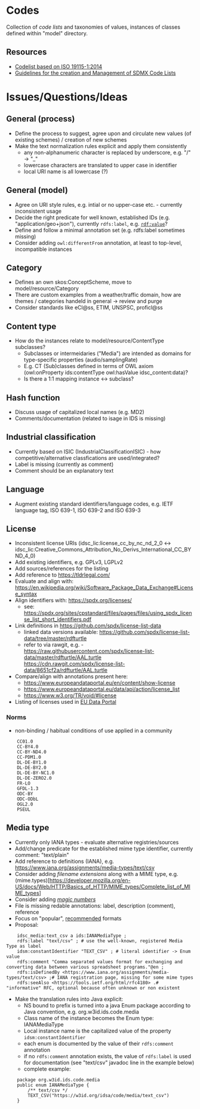 # Codes

Collection of *code lists* and taxonomies of values, instances of classes defined within "model" directory.

## Resources
- [Codelist based on ISO 19115-1:2014](https://github.com/ISO-TC211/GOM/tree/master/isotc211_GOM_harmonizedOntology/19115-1/2014/codes)
- [Guidelines for the creation and Management of SDMX Code Lists](https://sdmx.org/wp-content/uploads/SDMX_Guidelines_for_CDCL.docx)

# Issues/Questions/Ideas

## General (process)
- Define the process to suggest, agree upon and circulate new values (of existing schemes) / creation of new schemes
- Make the text normalization rules explicit and apply them consistently
    - any non-alphanumeric character is replaced by underscore, e.g. "/" -> "_"
    - lowercase characters are translated to upper case in identifier
    - local URI name is all lowercase (?)

## General (model)
- Agree on URI style rules, e.g. intial or no upper-case etc. - currently inconsistent usage
- Decide the right predicate for well known, established IDs (e.g. "application/geo+json"), currently `rdfs:label`, e.g. [`rdf:value`](https://www.w3.org/TR/rdf-schema/#ch_value)?
- Define and follow a minimal annotation set (e.g. rdfs:label sometimes missing)
- Consider adding `owl:differentFrom` annotation, at least to top-level, incompatible instances

## Category
- Defines an own skos:ConceptScheme, move to model/resource/Category
- There are custom examples from a weather/traffic domain, how are themes / categories handeld in general -> review and purge
- Consider standards like eCl@ss, ETIM, UNSPSC, proficl@ss

## Content type
- How do the instances relate to model/resource/ContentType subclasses?
    - Subclasses or intermeidaries ("Media") are intended as domains for type-specific properties (audio/samplingRate)
    - E.g. CT (Sub)classes defined in terms of OWL axiom (owl:onProperty ids:contentType owl:hasValue idsc_content:data)?
    - Is there a 1:1 mapping instance <-> subclass?

## Hash function
- Discuss usage of capitalized local names (e.g. MD2)
- Comments/documentation (related to isage in IDS is missing)

## Industrial classification
- Currently based on ISIC (IndustrialClassificationISIC) - how competitive/alternative classfications are used/integrated?
- Label is missing (currently as comment)
- Comment should be an explanatory text

## Language
- Augment existing standard identifiers/language codes, e.g. IETF language tag, ISO 639-1, ISO 639-2 and ISO 639-3


## License
- Inconsistent license URIs (idsc_lic:license_cc_by_nc_nd_2_0 <-> idsc_lic:Creative_Commons_Attribution_No_Derivs_International_CC_BYND_4_0)
- Add existing identifiers, e.g. GPLv3, LGPLv2
- Add sources/references for the listing
- Add reference to https://tldrlegal.com/
- Evaluate and align with: https://en.wikipedia.org/wiki/Software_Package_Data_Exchange#License_syntax
- Align identifiers with: https://spdx.org/licenses/
    - see: https://spdx.org/sites/cpstandard/files/pages/files/using_spdx_license_list_short_identifiers.pdf
- Link definitions in https://github.com/spdx/license-list-data
    - linked data versions available:             https://github.com/spdx/license-list-data/tree/master/rdfturtle
    - refer to via rawgit, e.g. -  https://raw.githubusercontent.com/spdx/license-list-data/master/rdfturtle/AAL.turtle
                                            https://cdn.rawgit.com/spdx/license-list-data/8651cf2a/rdfturtle/AAL.turtle
- Compare/align with annotations present here:
    - https://www.europeandataportal.eu/en/content/show-license
    - https://www.europeandataportal.eu/data/api/action/license_list
    - https://www.w3.org/TR/void/#license
- Listing of licenses used in [EU Data Portal](https://www.europeandataportal.eu/de/content/show-license)

### Norms
- non-binding / habitual conditions of use applied in a community

```
    CC01.0
    CC-BY4.0
    CC-BY-ND4.0
    CC-PDM1.0
    DL-DE-BY1.0
    DL-DE-BY2.0
    DL-DE-BY-NC1.0
    DL-DE-ZERO2.0
    FR-LO
    GFDL-1.3
    ODC-BY
    ODC-ODbL
    OGL2.0
    PSEUL
```

## Media type
- Currently only IANA types - evaluate alternative registries/sources
- Add/change predicate for the established mime type identifier, currently comment: "text/plain"
- Add reference to definitions (IANA), e.g. https://www.iana.org/assignments/media-types/text/csv
- Consider adding *filename extensions* along with a MIME type, e.g. (mime.types)[https://developer.mozilla.org/en-US/docs/Web/HTTP/Basics_of_HTTP/MIME_types/Complete_list_of_MIME_types]
- Consider adding [*magic numbers*](https://en.wikipedia.org/wiki/File_format#Magic_number)
- File is missing redable annotations: label, description (comment), reference
- Focus on "popular", [recommended](https://www.europeandataportal.eu/elearning/en/module9/#/id/co-01) formats
- Proposal:

```
    idsc_media:text_csv a ids:IANAMediaType ;
	rdfs:label "text/csv" ; # use the well-known, registered Media Type as label
    idsm:constantIdentifier "TEXT_CSV" ; # literal identifier -> Enum value
    rdfs:comment "Comma separated values format for exchanging and converting data between various spreadsheet programs."@en ;
    rdfs:isDefinedBy <https://www.iana.org/assignments/media-types/text/csv> ;# IANA registration page, missing for some mime types
    rdfs:seeAlso <https://tools.ietf.org/html/rfc4180> .# "informative" RFC, optional because often unknown or non existent
```
- Make the translation rules into Java explicit:
    - NS bound to prefix is turned into a java Enum package according to Java convention, e.g. org.w3id.ids.code.media
    - Class name of the instance becomes the Enum type: IANAMediaType
    - Local instance name is the capitalized value of the property ```idsm:constantIdentifier```
    - each enum is documented by the value of their ```rdfs:comment``` annotation
    - if no ```rdfs:comment``` annotation exists, the value of ```rdfs:label``` is used for documentation (see "text/csv" javadoc line in the example below)
    - complete example:

```
    package org.w3id.ids.code.media
    public enum IANAMediaType {
        /** text/csv */
        TEXT_CSV("https://w3id.org/idsa/code/media/text_csv")
    }

```

